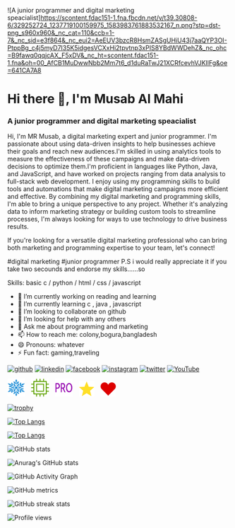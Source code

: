 ![A junior programmer and digital marketing speacialist]https://scontent.fdac151-1.fna.fbcdn.net/v/t39.30808-6/329252724_1237719100159975_1583983761883532167_n.png?stp=dst-png_s960x960&_nc_cat=110&ccb=1-7&_nc_sid=e3f864&_nc_eui2=AeEUV3bzcR8HsmZASgUHiU43j7aaQYP3OI-PtppBg_c4j5myD7I35K5idgesVCXxHi2tpvtnp3xPIS8YBdWWDehZ&_nc_ohc=B9fawq0qqjcAX_F5xDV&_nc_ht=scontent.fdac151-1.fna&oh=00_AfCB1MuDwwNbb2Mm7t6_d1duRaTwJ21XCRfcevhVJKIlFg&oe=641CA7A8
# Hi there 👋, I'm Musab Al Mahi
### A junior programmer and digital marketing speacialist
Hi, I'm MR Musab, a digital marketing expert and junior programmer. I'm passionate about using data-driven insights to help businesses achieve their goals and reach new audiences.I'm skilled in using analytics tools to measure the effectiveness of these campaigns and make data-driven decisions to optimize them.I'm proficient in languages like Python, Java, and JavaScript, and have worked on projects ranging from data analysis to full-stack web development. I enjoy using my programming skills to build tools and automations that make digital marketing campaigns more efficient and effective.
By combining my digital marketing and programming skills, I'm able to bring a unique perspective to any project. Whether it's analyzing data to inform marketing strategy or building custom tools to streamline processes, I'm always looking for ways to use technology to drive business results.

If you're looking for a versatile digital marketing professional who can bring both marketing and programming expertise to your team, let's connect!

#digital marketing #junior programmer
P.S i would really appreciate it if you take two secounds and endorse my skills......so


Skills: basic c / python / html / css / javascript

- 🔭 I’m currently working on reading and learning 
- 🌱 I’m currently learning c , java , javascript 
- 👯 I’m looking to collaborate on github 
- 🤔 I’m looking for help with any others 
- 💬 Ask me about programming and marketing 
- 📫 How to reach me: colony,bogura,bangladesh 
- 😄 Pronouns: whatever 
- ⚡ Fun fact: gaming,traveling 


[<img src='https://cdn.jsdelivr.net/npm/simple-icons@3.0.1/icons/github.svg' alt='github' height='40'>](https://github.com/musabtheexpensive)  [<img src='https://cdn.jsdelivr.net/npm/simple-icons@3.0.1/icons/linkedin.svg' alt='linkedin' height='40'>](https://www.linkedin.com/in/md-musab-402374266//)  [<img src='https://cdn.jsdelivr.net/npm/simple-icons@3.0.1/icons/facebook.svg' alt='facebook' height='40'>](https://www.facebook.com/mohammad.musab.9026)  [<img src='https://cdn.jsdelivr.net/npm/simple-icons@3.0.1/icons/instagram.svg' alt='instagram' height='40'>](https://www.instagram.com/musab_mahi//)  [<img src='https://cdn.jsdelivr.net/npm/simple-icons@3.0.1/icons/twitter.svg' alt='twitter' height='40'>](https://twitter.com/@MusabMahi)  [<img src='https://cdn.jsdelivr.net/npm/simple-icons@3.0.1/icons/youtube.svg' alt='YouTube' height='40'>](https://www.youtube.com/channel/@m.a.mofficial1396)  

<a href='https://archiveprogram.github.com/'><img src='https://raw.githubusercontent.com/acervenky/animated-github-badges/master/assets/acbadge.gif' width='40' height='40'></a> <a href='https://docs.github.com/en/developers'><img src='https://raw.githubusercontent.com/acervenky/animated-github-badges/master/assets/devbadge.gif' width='40' height='40'></a> <a href='https://github.com/pricing'><img src='https://raw.githubusercontent.com/acervenky/animated-github-badges/master/assets/pro.gif' width='40' height='40'></a> <a href='https://stars.github.com/'><img src='https://raw.githubusercontent.com/acervenky/animated-github-badges/master/assets/starbadge.gif' width='35' height='35'></a> <a href='https://docs.github.com/en/github/supporting-the-open-source-community-with-github-sponsors'><img src='https://raw.githubusercontent.com/acervenky/animated-github-badges/master/assets/sponsorbadge.gif' width='35' height='35'></a> 

[![trophy](https://github-profile-trophy.vercel.app/?username=musabtheexpensive)](https://github.com/ryo-ma/github-profile-trophy)

[![Top Langs](https://github-readme-stats.vercel.app/api/top-langs/?username=anuraghazra&langs_count=8)](https://github.com/anuraghazra/github-readme-stats)

[![Top Langs](https://github-readme-stats.vercel.app/api/top-langs/?username=anuraghazra&layout=compact)](https://github.com/anuraghazra/github-readme-stats)

![GitHub stats](https://github-readme-stats.vercel.app/api?username=musabtheexpensive&show_icons=true&count_private=true)  

![Anurag's GitHub stats](https://github-readme-stats.vercel.app/api?username=anuraghazra&show_icons=true)

![GitHub Activity Graph](https://activity-graph.herokuapp.com/graph?username=musabtheexpensive)  

![GitHub metrics](https://metrics.lecoq.io/musabtheexpensive)  

![GitHub streak stats](https://streak-stats.demolab.com/?user=musabtheexpensive)  

![Profile views](https://gpvc.arturio.dev/musabtheexpensive)  
